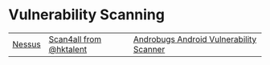 # Vulnerability Scanning



|                                                   |                                                                 |                                                                                     |
| ------------------------------------------------- | --------------------------------------------------------------- | ----------------------------------------------------------------------------------- |
| [Nessus](https://www.tenable.com/products/nessus) | [Scan4all from @hktalent](https://github.com/hktalent/scan4all) | [Androbugs Android Vulnerability Scanner](https://github.com/androbugs2/androbugs2) |
